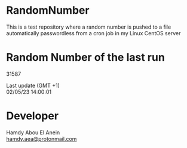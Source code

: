 # RandomNumber    
This is a test repository where a random number is pushed to a file automatically passwordless from a cron job in my Linux CentOS server    
# Random Number of the last run   
31587
      
Last update (GMT +1)    
02/05/23 14:00:01
# Developer    
Hamdy Abou El Anein   
hamdy.aea@protonmail.com
